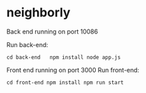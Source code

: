 # neighborly
Back end running on port 10086

Run back-end:

`cd back-end  
 npm install
 node app.js`

Front end running on port 3000
Run front-end: 

`cd front-end
 npm install
 npm run start
`
